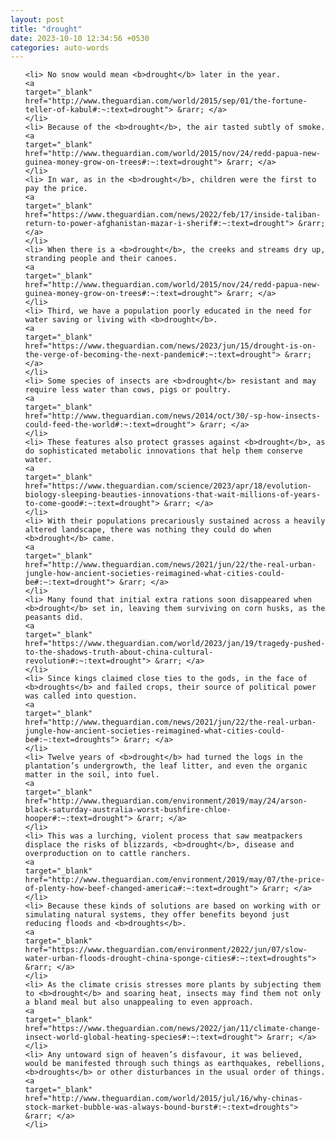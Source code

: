 ```yaml
---
layout: post
title: "drought"
date: 2023-10-10 12:34:56 +0530
categories: auto-words
---
```

<ol>

    <li> No snow would mean <b>drought</b> later in the year.
    <a 
    target="_blank" 
    href="http://www.theguardian.com/world/2015/sep/01/the-fortune-teller-of-kabul#:~:text=drought"> &rarr; </a>
    </li>
    <li> Because of the <b>drought</b>, the air tasted subtly of smoke.
    <a 
    target="_blank" 
    href="http://www.theguardian.com/world/2015/nov/24/redd-papua-new-guinea-money-grow-on-trees#:~:text=drought"> &rarr; </a>
    </li>
    <li> In war, as in the <b>drought</b>, children were the first to pay the price.
    <a 
    target="_blank" 
    href="https://www.theguardian.com/news/2022/feb/17/inside-taliban-return-to-power-afghanistan-mazar-i-sherif#:~:text=drought"> &rarr; </a>
    </li>
    <li> When there is a <b>drought</b>, the creeks and streams dry up, stranding people and their canoes.
    <a 
    target="_blank" 
    href="http://www.theguardian.com/world/2015/nov/24/redd-papua-new-guinea-money-grow-on-trees#:~:text=drought"> &rarr; </a>
    </li>
    <li> Third, we have a population poorly educated in the need for water saving or living with <b>drought</b>.
    <a 
    target="_blank" 
    href="https://www.theguardian.com/news/2023/jun/15/drought-is-on-the-verge-of-becoming-the-next-pandemic#:~:text=drought"> &rarr; </a>
    </li>
    <li> Some species of insects are <b>drought</b> resistant and may require less water than cows, pigs or poultry.
    <a 
    target="_blank" 
    href="http://www.theguardian.com/news/2014/oct/30/-sp-how-insects-could-feed-the-world#:~:text=drought"> &rarr; </a>
    </li>
    <li> These features also protect grasses against <b>drought</b>, as do sophisticated metabolic innovations that help them conserve water.
    <a 
    target="_blank" 
    href="https://www.theguardian.com/science/2023/apr/18/evolution-biology-sleeping-beauties-innovations-that-wait-millions-of-years-to-come-good#:~:text=drought"> &rarr; </a>
    </li>
    <li> With their populations precariously sustained across a heavily altered landscape, there was nothing they could do when <b>drought</b> came.
    <a 
    target="_blank" 
    href="http://www.theguardian.com/news/2021/jun/22/the-real-urban-jungle-how-ancient-societies-reimagined-what-cities-could-be#:~:text=drought"> &rarr; </a>
    </li>
    <li> Many found that initial extra rations soon disappeared when <b>drought</b> set in, leaving them surviving on corn husks, as the peasants did.
    <a 
    target="_blank" 
    href="https://www.theguardian.com/world/2023/jan/19/tragedy-pushed-to-the-shadows-truth-about-china-cultural-revolution#:~:text=drought"> &rarr; </a>
    </li>
    <li> Since kings claimed close ties to the gods, in the face of <b>droughts</b> and failed crops, their source of political power was called into question.
    <a 
    target="_blank" 
    href="http://www.theguardian.com/news/2021/jun/22/the-real-urban-jungle-how-ancient-societies-reimagined-what-cities-could-be#:~:text=droughts"> &rarr; </a>
    </li>
    <li> Twelve years of <b>drought</b> had turned the logs in the plantation’s undergrowth, the leaf litter, and even the organic matter in the soil, into fuel.
    <a 
    target="_blank" 
    href="http://www.theguardian.com/environment/2019/may/24/arson-black-saturday-australia-worst-bushfire-chloe-hooper#:~:text=drought"> &rarr; </a>
    </li>
    <li> This was a lurching, violent process that saw meatpackers displace the risks of blizzards, <b>drought</b>, disease and overproduction on to cattle ranchers.
    <a 
    target="_blank" 
    href="http://www.theguardian.com/environment/2019/may/07/the-price-of-plenty-how-beef-changed-america#:~:text=drought"> &rarr; </a>
    </li>
    <li> Because these kinds of solutions are based on working with or simulating natural systems, they offer benefits beyond just reducing floods and <b>droughts</b>.
    <a 
    target="_blank" 
    href="https://www.theguardian.com/environment/2022/jun/07/slow-water-urban-floods-drought-china-sponge-cities#:~:text=droughts"> &rarr; </a>
    </li>
    <li> As the climate crisis stresses more plants by subjecting them to <b>drought</b> and soaring heat, insects may find them not only a bland meal but also unappealing to even approach.
    <a 
    target="_blank" 
    href="https://www.theguardian.com/news/2022/jan/11/climate-change-insect-world-global-heating-species#:~:text=drought"> &rarr; </a>
    </li>
    <li> Any untoward sign of heaven’s disfavour, it was believed, would be manifested through such things as earthquakes, rebellions, <b>droughts</b> or other disturbances in the usual order of things.
    <a 
    target="_blank" 
    href="http://www.theguardian.com/world/2015/jul/16/why-chinas-stock-market-bubble-was-always-bound-burst#:~:text=droughts"> &rarr; </a>
    </li>